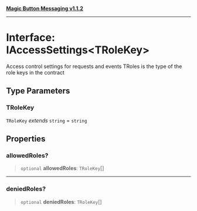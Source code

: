 [**Magic Button Messaging v1.1.2**](../README.md)

***

# Interface: IAccessSettings\<TRoleKey\>

Access control settings for requests and events
TRoles is the type of the role keys in the contract

## Type Parameters

### TRoleKey

`TRoleKey` *extends* `string` = `string`

## Properties

### allowedRoles?

> `optional` **allowedRoles**: `TRoleKey`[]

***

### deniedRoles?

> `optional` **deniedRoles**: `TRoleKey`[]
